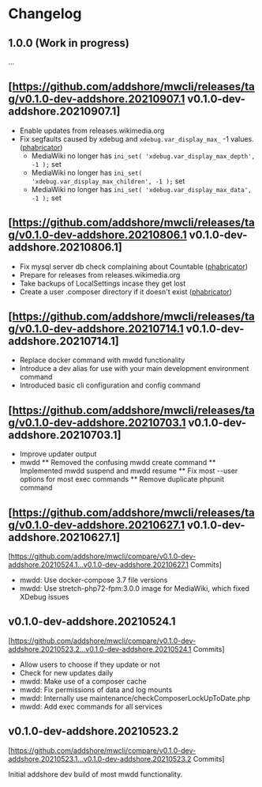# Changelog

## 1.0.0 (Work in progress)

...

## [https://github.com/addshore/mwcli/releases/tag/v0.1.0-dev-addshore.20210907.1 v0.1.0-dev-addshore.20210907.1]

* Enable updates from releases.wikimedia.org
* Fix segfaults caused by xdebug and `xdebug.var_display_max_` -1 values. ([phabricator](https://phabricator.wikimedia.org/T288363))
  * MediaWiki no longer has `ini_set( 'xdebug.var_display_max_depth', -1 );` set
  * MediaWiki no longer has `ini_set( 'xdebug.var_display_max_children', -1 );` set
  * MediaWiki no longer has `ini_set( 'xdebug.var_display_max_data', -1 );` set

## [https://github.com/addshore/mwcli/releases/tag/v0.1.0-dev-addshore.20210806.1 v0.1.0-dev-addshore.20210806.1]

* Fix mysql server db check complaining about Countable ([phabricator](https://phabricator.wikimedia.org/T287695))
* Prepare for releases from releases.wikimedia.org
* Take backups of LocalSettings incase they get lost
* Create a user .composer directory if it doesn't exist ([phabricator](https://phabricator.wikimedia.org/T288309))

## [https://github.com/addshore/mwcli/releases/tag/v0.1.0-dev-addshore.20210714.1 v0.1.0-dev-addshore.20210714.1]

* Replace docker command with mwdd functionality
* Introduce a dev alias for use with your main development environment command
* Introduced basic cli configuration and config command

## [https://github.com/addshore/mwcli/releases/tag/v0.1.0-dev-addshore.20210703.1 v0.1.0-dev-addshore.20210703.1]

* Improve updater output
* mwdd
** Removed the confusing mwdd create command
** Implemented mwdd suspend and mwdd resume
** Fix most --user options for most exec commands
** Remove duplicate phpunit command

## [https://github.com/addshore/mwcli/releases/tag/v0.1.0-dev-addshore.20210627.1 v0.1.0-dev-addshore.20210627.1]
[https://github.com/addshore/mwcli/compare/v0.1.0-dev-addshore.20210524.1...v0.1.0-dev-addshore.20210627.1 Commits]

* mwdd: Use docker-compose 3.7 file versions
* mwdd: Use stretch-php72-fpm:3.0.0 image for MediaWiki, which fixed XDebug issues

## v0.1.0-dev-addshore.20210524.1
[https://github.com/addshore/mwcli/compare/v0.1.0-dev-addshore.20210523.2...v0.1.0-dev-addshore.20210524.1 Commits]

* Allow users to choose if they update or not
* Check for new updates daily
* mwdd: Make use of a composer cache
* mwdd: Fix permissions of data and log mounts
* mwdd: Internally use maintenance/checkComposerLockUpToDate.php
* mwdd: Add exec commands for all services 

## v0.1.0-dev-addshore.20210523.2

[https://github.com/addshore/mwcli/compare/v0.1.0-dev-addshore.20210523.1...v0.1.0-dev-addshore.20210523.2 Commits]

Initial addshore dev build of most mwdd functionality.
